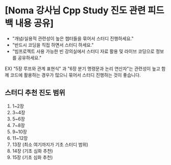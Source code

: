 # [Noma 강사님 Cpp Study 진도 관련 피드백 내용 공유]

- "개념/실용적 관련성이 높은 챕터들을 묶어서 스터디 진행하세요."
- "반드시 코딩을 직접 하면서 스터디 하세요."
- "빔프로젝트 사용 가능한 빈 강의실에서 스터디 자료 활용 및 라이브 코딩으로 정보를 공유하세요."

EX) "5장 루프와 관계 표현식" 과 "6장 분기 명령문과 논리 연산자"는 
관련성이 높고 함께 코드에 활용하는 경우가 많으니 묶어서 스터디 진행하는 것이 좋습니다.

## 스터디 추천 진도 범위
1) 1~2장
2) 3~4장
3) 5~6장
4) 7~8장
5) 9~10장
6) 11~12장
7) 13장 (최소 여기까지가 기초 스터디 범위)
8) 14장 (기초 심화 추천)
9) 15장 (기초 심화 추천)

